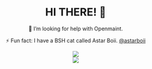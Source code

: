 <!--
**amyleena95/amyleena95** is a ✨ _special_ ✨ repository because its `README.md` (this file) appears on your GitHub profile.
-->
<div>
  <div align='center'>
    <h1>HI THERE! 👋</h1>
    <p>🤔 I’m looking for help with Openmaint.</p>
    <p>⚡ Fun fact: I have a BSH cat called Astar Boii. <a href="https://www.instagram.com/astarboii/">@astarboii</a></p>
    <img src='https://github-readme-stats.vercel.app/api?username=amyleena95&show_icons=true&theme=vue-dark&include_all_commits=true&count_private=true'></img>
  </div>
  <div align='center'>
    <img src='https://github-readme-stats.vercel.app/api/top-langs/?username=amyleena95&theme=vue-dark'></img>
  </div>
</div>
